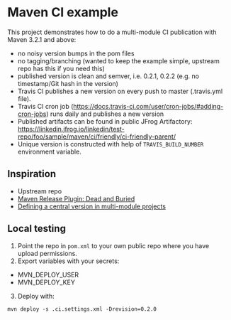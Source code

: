 # Maven CI example

This project demonstrates how to do a multi-module CI publication with Maven 3.2.1 and above:

 - no noisy version bumps in the pom files
 - no tagging/branching (wanted to keep the example simple, upstream repo has this if you need this)
 - published version is clean and semver, i.e. 0.2.1, 0.2.2 (e.g. no timestamp/Git hash in the version)
 - Travis CI publishes a new version on every push to master (.travis.yml file).
 - Travis CI cron job (https://docs.travis-ci.com/user/cron-jobs/#adding-cron-jobs) runs daily and publishes a new version
 - Published artifacts can be found in public JFrog Artifactory: https://linkedin.jfrog.io/linkedin/test-repo/foo/sample/maven/ci/friendly/ci-friendly-parent/ 
 - Unique version is constructed with help of ```TRAVIS_BUILD_NUMBER``` environment variable.

## Inspiration

- Upstream repo
- [Maven Release Plugin: Dead and Buried](https://axelfontaine.com/blog/dead-burried.html)
- [Defining a central version in multi-module projects](https://www.mojohaus.org/flatten-maven-plugin/examples/example-central-version.html)

## Local testing

1. Point the repo in ```pom.xml``` to your own public repo where you have upload permissions.
2. Export variables with your secrets:
 - MVN_DEPLOY_USER
 - MVN_DEPLOY_KEY
3. Deploy with: 

```
mvn deploy -s .ci.settings.xml -Drevision=0.2.0
```